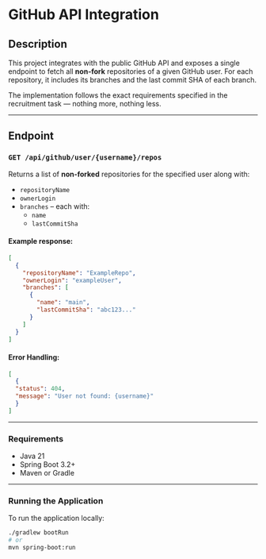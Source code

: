 # GitHub API Integration

## Description

This project integrates with the public GitHub API and exposes a single endpoint to fetch all **non-fork** repositories of a given GitHub user. For each repository, it includes its branches and the last commit SHA of each branch.

The implementation follows the exact requirements specified in the recruitment task — nothing more, nothing less.

---

## Endpoint

### `GET /api/github/user/{username}/repos`

Returns a list of **non-forked** repositories for the specified user along with:

- `repositoryName`
- `ownerLogin`
- `branches` – each with:
  - `name`
  - `lastCommitSha`

#### Example response:

```json
[
  {
    "repositoryName": "ExampleRepo",
    "ownerLogin": "exampleUser",
    "branches": [
      {
        "name": "main",
        "lastCommitSha": "abc123..."
      }
    ]
  }
]
``` 
#### Error Handling:
```json
[
  {
  "status": 404,
  "message": "User not found: {username}"
  }
]
```
---
### Requirements

- Java 21  
- Spring Boot 3.2+  
- Maven or Gradle

---

### Running the Application

To run the application locally:

```bash
./gradlew bootRun
# or
mvn spring-boot:run


